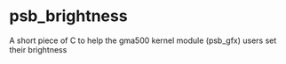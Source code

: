 psb_brightness
==============

A short piece of C to help the gma500 kernel module (psb_gfx) users set their brightness